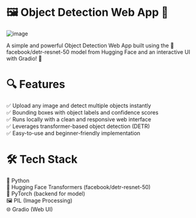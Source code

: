 # 🖼️ Object Detection Web App 🚀 <br/>
![image](https://github.com/user-attachments/assets/5a8a7371-217c-418f-92d8-35c319067049)

A simple and powerful Object Detection Web App built using the 🤗 facebook/detr-resnet-50 model from Hugging Face and an interactive UI with Gradio! 🎯


# 🔍 Features <br/>
✅ Upload any image and detect multiple objects instantly<br/>
✅ Bounding boxes with object labels and confidence scores<br/>
✅ Runs locally with a clean and responsive web interface<br/>
✅ Leverages transformer-based object detection (DETR)<br/>
✅ Easy-to-use and beginner-friendly implementation<br/>

# 🛠️ Tech Stack<br/>
🐍 Python<br/>
🤗 Hugging Face Transformers (facebook/detr-resnet-50)<br/>
🧠 PyTorch (backend for model)<br/>
🖼️ PIL (Image Processing)<br/>
🌐 Gradio (Web UI)<br/>
